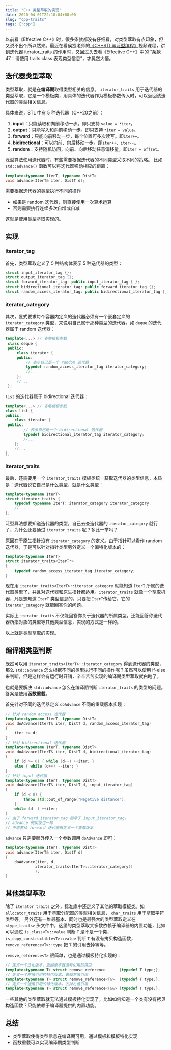 ```yaml
---
title: "C++ 类型萃取的实现"
date: 2020-04-01T22:18:04+08:00
slug: "cpp-traits"
tags: ["cpp"]
---
```


以前看《Effective C++》时，很多条款都没有仔细看，对类型萃取有点印象，但又说不出个所以然来。最近在看侯捷老师的[《C++STL与泛型编程》](https://www.bilibili.com/video/BV1Hb411K763?t=1156&p=44)视频课程，讲到迭代器 iterator_traits 的作用时，又回过头去看《Effective C++》中的 “条款 47：请使用 traits class 表现类型信息”，才晃然大悟。

## 迭代器类型萃取

类型萃取，就是在**编译期**取得类型相关的信息。 `iterator_traits` 用于迭代器的类型萃取，它是一个模板类，用具体的迭代器作为模板参数传入时，可以返回该迭代器的类型相关信息。

具体来说，STL 中有 5 种迭代器（C++20之前）：

1. **input**：只能读取和向前移动一步。即只支持 `value = *iter`。
1. **output**：只能写入和向前移动一步。即只支持 `*iter = value`。
1. **forward**：只能向前移动一步，每个位置可多次读写。即`iter++`。
1. **bidirectional**：可以向前、向后移动一步。即`iter++`、`iter--`。
1. **random**：支持随机访问，向前、向后移动任意偏移量，即`iter + offset`。

泛型算法使用迭代器时，有些需要根据迭代器的不同类型采取不同的策略。
比如 `std::advance()` 函数可以将迭代器移动相应的距离：

```cpp
template<typename IterT, typename DistT>
void advance(IterT& iter, DistT d);
```

需要根据迭代器的类型执行不同的操作

- 如果是 random 迭代器，则直接使用一次算术运算
- 否则需要执行连续多次自增或自减

这就是使用类型萃取实现的。

## 实现

### iterator_tag

首先，类型萃取定义了 5 种结构体表示 5 种迭代器的类型：

```cpp
struct input_iterator_tag {};
struct output_iterator_tag {};
struct forward_iterator_tag: public input_iterator_tag { };
struct bidirectional_iterator_tag: public forward_iterator_tag {};
struct random_access_iterator_tag: public bidirectional_iterator_tag {};
```

### iterator_category

其次，显式要求每个容器内定义的迭代器必须有一个嵌套定义的 `iterator_category` 类型，来说明自己属于那种类型的迭代器。如 `deque` 的迭代器属于 random 迭代器：

```cpp
template<...> // 省略模板参数
 class deque {
 public:
     class iterator {
     public:
         // 表示自己是一个 random 迭代器
         typedef random_access_iterator_tag iterator_category;
         //...
     };
     //...
 };
```

`list` 的迭代器属于 bidirectional 迭代器：

```cpp
template<...> // 省略模板参数
class list {
public:
    class iterator {
 public:
        // 表示自己是一个 bidirectional 迭代器
        typedef bidirectional_iterator_tag iterator_category;
        //...
    };
    //...
};
```

### iterator_traits

最后，还需要用一个 `iterator_traits` 模板类统一获取迭代器的类型信息，本质是：迭代器说它自己是什么类型，就是什么类型：

```cpp
template<typename IterT>
struct iterator_traits {
    typedef typename IterT::iterator_category iterator_category;
    //...
};
```

泛型算法想要知道迭代器的类型，自己去查迭代器的 `iterator_category` 就行了，为什么还要通过 `iterator_traits` 呢？多此一举吗？

原因在于原生指针没有 `iterator_category` 的定义。由于指针可以看作 random 迭代器，于是可以针对指针类型另外定义一个偏特化版本的：

```cpp
template<typename IterT>
struct iterator_traits<IterT*>
{
    typedef random_access_iterator_tag iterator_category;
}
```

现在用 `iterator_traits<IterT>::iterator_category` 就能知道 `IterT` 所属的迭代器类型了，并且对迭代器和原生指针都适用。`iterator_traits` 就像一个萃取机器，凡是想知道 `IterT` 类型信息的，只要把 `IterT`传给它，它的 `iterator_category` 就能回答你的问题。

实际上 `iterator_traits` 不仅能回答你关于迭代器的所属类型，还能回答你迭代器所指对象的类型等其他类型信息，实现的方式是一样的。

以上就是类型萃取的实现。

## 编译期类型判断

既然可以用 `iterator_traits<IterT>::iterator_category` 得到迭代器的类型，那么 `std::advance` 怎么根据不同的类型执行不同的操作呢？虽然可以使用 if-else 来判断，但是这样会有运行时开销，辛辛苦苦实现的编译期类型萃取就白瞎了。

也就是要解决 `std::advance` 怎么在编译期判断 `iterator_traits` 的类型的问题。
答案是使用**函数重载**。

首先针对不同的迭代器定义 `doAdvance` 不同的重载版本实现：

```cpp
// 针对 random access 迭代器
template<typename IterT, typename DistT>
void doAdvance(IterT& iter, DistT d, random_access_iterator_tag)
{
    iter += d;
}
// 针对 bidirectional 迭代器
template<typename IterT, typename DistT>
void doAdvance(IterT& iter, DistT d, bidirectional_iterator_tag)
{
    if (d >= 0) { while (d--) ++iter; }
    else { while (d++) --iter; }
}
// 针对 input 迭代器
template<typename IterT, typename DistT>
void doAdvance(IterT& iter, DistT d, input_iterator_tag)
{
    if (d < 0) {
        throw std::out_of_range("Negetive distance");
    }
    while (d--) ++iter;
}
// 由于 forward_iterator_tag 继承于 input_iterator_tag，
// advance 的实现也一样
// 不需要给 forward 迭代器再定义一个重载版本
```

`advance` 只需要额外传入一个参数调用 `doAdvance` 即可：

```cpp
template<typename IterT, typename DistT>
void advance(IterT& iter, DistT d)
{
    doAdvance(iter, d,
             iterator_traits<IterT>::iterator_category()
             );
}
```

## 其他类型萃取

除了 `iterator_traits` 之外，标准库中还定义了其他的萃取模板类。如`allocator_traits` 用于萃取分配器的类型相关信息， `char_traits` 用于萃取字符类型等。
另外还有一堆最基本、同时也是最强大的类型萃取定义在 `<type_traits>` 头文件中，这里的类型萃取大多数依赖于编译器的内置功能，比如可以通过 `is_class<T>::value` 判断 `T` 是不是一个类， `is_copy_constructible<T>::value` 判断 `T` 有没有拷贝构造函数， `remove_reference<T>::type` 把 `T` 的引用去掉等等。

`remove_reference<T>` 很简单，也是通过模板特化实现的：

```cpp
// 定义一个泛化版本，返回原本就没有引用的类型
template<typename T> struct remove_reference      {typedef T type;};
// 定义一个左值引用的特化版本，去掉左值引用
template<typename T> struct remove_reference<T&>  {typedef T type;};
// 定义一个通用引用的特化版本，去掉右值引用
template<typename T> struct remove_reference<T&&> {typedef T type;};
```

一些其他的类型萃取就无法通过模板特化实现了，比如如何知道一个类有没有拷贝构造函数？只能依赖于编译器提供的内置功能。

## 总结

- 类型萃取使得类型信息在编译期可用，通过模板和模板特化实现
- 函数重载可以实现编译期类型判断
